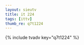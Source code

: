 ```yaml
--- 
layout: sieutv
title: it 224
tags: [ittv]
thumb_re: q7t1224
---
```

{% include tvadv key="q7t1224" %} 
